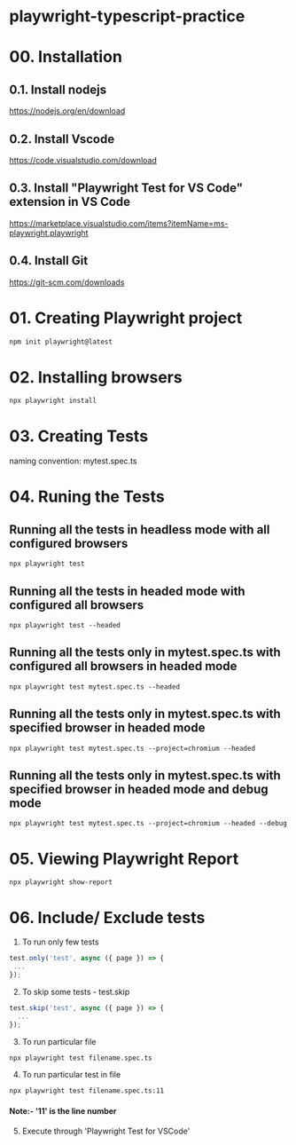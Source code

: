 # playwright-typescript-practice

# 00. Installation
## 0.1. Install nodejs
https://nodejs.org/en/download

## 0.2. Install Vscode
https://code.visualstudio.com/download

## 0.3. Install "Playwright Test for VS Code" extension in VS Code
https://marketplace.visualstudio.com/items?itemName=ms-playwright.playwright

## 0.4. Install Git
https://git-scm.com/downloads

# 01. Creating Playwright project

```bash
npm init playwright@latest
```

# 02. Installing browsers

```bash
npx playwright install
```

# 03. Creating Tests
naming convention: mytest.spec.ts

# 04. Runing the Tests
## Running all the tests in headless mode with all configured  browsers
    npx playwright test

## Running all the tests in headed mode with configured all browsers
    npx playwright test --headed

## Running all the tests only in mytest.spec.ts with configured all browsers in headed mode
    npx playwright test mytest.spec.ts --headed

## Running all the tests only in mytest.spec.ts with specified browser in headed mode
    npx playwright test mytest.spec.ts --project=chromium --headed

## Running all the tests only in mytest.spec.ts with specified browser in headed mode and debug mode
    npx playwright test mytest.spec.ts --project=chromium --headed --debug

# 05. Viewing Playwright Report
    npx playwright show-report

# 06. Include/ Exclude tests
1. To run only few tests 
```javascript
test.only('test', async ({ page }) => {
 ...
});
```

2. To skip some tests - test.skip
```javascript
test.skip('test', async ({ page }) => {
  ...
});
```

3. To run particular file 
```bash
npx playwright test filename.spec.ts
```

4. To run particular test in file 
```bash
npx playwright test filename.spec.ts:11
```
#### Note:- '11' is the line number

5. Execute through 'Playwright Test for VSCode'